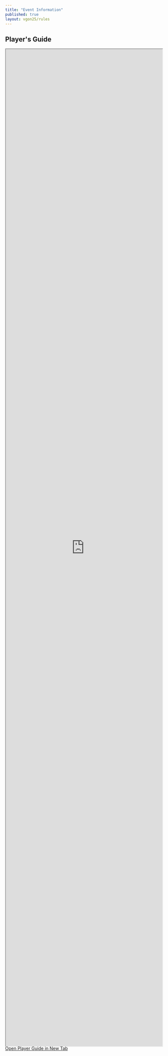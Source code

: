 ```yaml
---
title: "Event Information"
published: true
layout: vgon25/rules
---
```

## Player's Guide
<div class="is-hidden-touch" style="height: 80vh;">
<iframe width="100%" height="100%" src="https://docs.google.com/document/d/e/2PACX-1vRND6894wu0-RT9B2c-N8vUuJ8l5WhFj3JXXyYkzrjg4bAa7S10RgXMb6Kv1-dkhErV1FyOluaIr6oc/pub?embedded=true"></iframe>
</div>
<div class="is-hidden-desktop">
<div class="block has-text-centered">
    <a class="button is-primary" href="https://956pro.com/playersguide" target="_blank">Open Player Guide in New Tab</a>
</div>
</div>